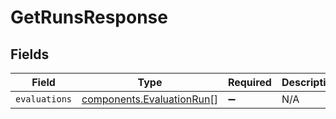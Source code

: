 # GetRunsResponse


## Fields

| Field                                                                  | Type                                                                   | Required                                                               | Description                                                            |
| ---------------------------------------------------------------------- | ---------------------------------------------------------------------- | ---------------------------------------------------------------------- | ---------------------------------------------------------------------- |
| `evaluations`                                                          | [components.EvaluationRun](../../models/components/evaluationrun.md)[] | :heavy_minus_sign:                                                     | N/A                                                                    |